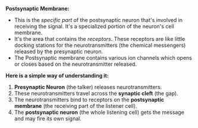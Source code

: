 **Postsynaptic Membrane:**

- This is the _specific part_ of the postsynaptic neuron that's involved in receiving the signal. It's a specialized portion of the neuron's cell membrane.
- It's the area that contains the _receptors_. These receptors are like little docking stations for the neurotransmitters (the chemical messengers) released by the presynaptic neuron.
- The Postsynaptic membrane contains various ion channels which opens or closes based on the neurotransmitter released.

**Here is a simple way of understanding it:**

1. **Presynaptic Neuron** (the talker) releases neurotransmitters.
2. These neurotransmitters travel across the **synaptic cleft** (the gap).
3. The neurotransmitters bind to receptors on the **postsynaptic membrane** (the receiving part of the listener cell).
4. The **postsynaptic neuron** (the whole listening cell) gets the message and may fire its own signal.